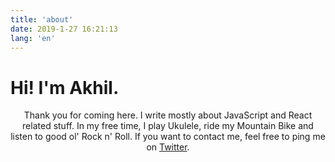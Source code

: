```yaml
---
title: 'about'
date: 2019-1-27 16:21:13
lang: 'en'
---
```


# Hi! I'm Akhil.

<div align="center">

Thank you for coming here. I write mostly about JavaScript and React related stuff. In my free time, I play Ukulele, ride my Mountain Bike and listen to good ol' Rock n' Roll. If you want to contact me, feel free to ping me on [Twitter](https://www.twitter.com/_himalayan_).




</div>
